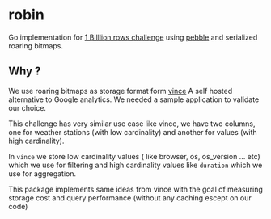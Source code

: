 # robin

Go implementation for [ 1 Billlion rows challenge](https://1brc.dev/) using  [pebble](https://github.com/cockroachdb/pebble) and serialized roaring bitmaps.


## Why ?

We use roaring bitmaps as storage format form  [vince](https://www.vinceanalytics.com/) A self hosted alternative to Google analytics. We needed a sample application to validate our choice.

This challenge has very similar use case like vince, we have two columns, one for weather stations (with low cardinality) and another for values (with high cardinality).

In `vince` we store  low cardinality values ( like browser, os, os_version ... etc) which we use for filtering and high cardinality values like `duration` which we use for aggregation.

This package implements same ideas from vince with the goal of measuring storage cost and query performance (without any caching escept on our code)